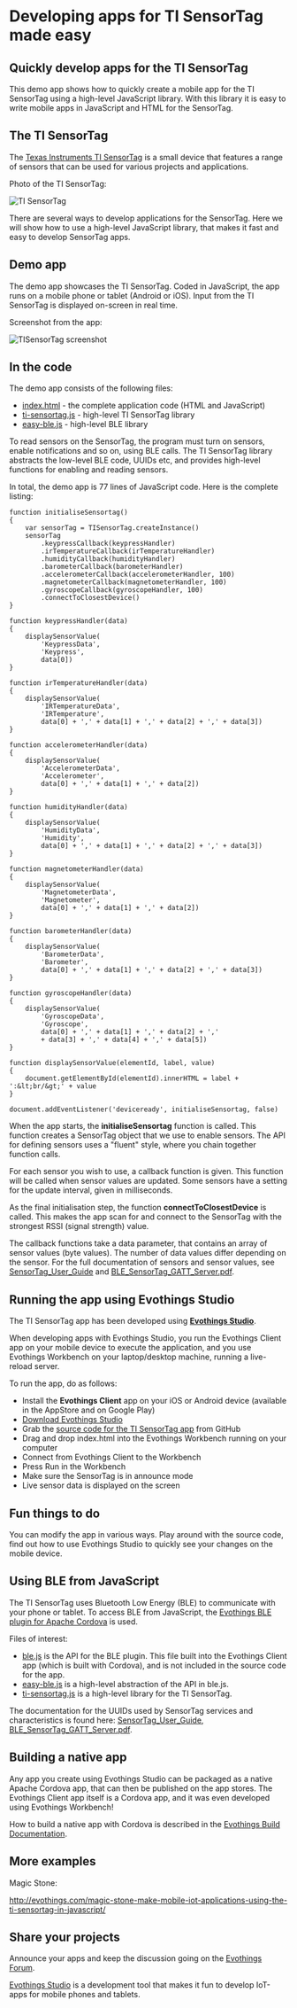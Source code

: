 # Developing apps for TI SensorTag made easy

## Quickly develop apps for the TI SensorTag

This demo app shows how to quickly create a mobile app for the TI SensorTag using a high-level JavaScript library. With this library it is easy to write mobile apps in JavaScript and HTML for the SensorTag.

## The TI SensorTag

The [Texas Instruments TI SensorTag](http://www.ti.com/ww/en/wireless_connectivity/sensortag/) is a small device that features a range of sensors that can be used for various projects and applications.

Photo of the TI SensorTag:

![TI SensorTag](TISensorTag600x400.png)

There are several ways to develop applications for the SensorTag. Here we will show how to use a high-level JavaScript library, that makes it fast and easy to develop SensorTag apps.

## Demo app

The demo app showcases the TI SensorTag. Coded in JavaScript, the app runs on a mobile phone or tablet (Android or iOS). Input from the TI SensorTag is displayed on-screen in real time.

Screenshot from the app:

![TISensorTag screenshot](TISensorTagScreenshot320x480.jpg)

## In the code

The demo app consists of the following files:

* [index.html]() - the complete application code (HTML and JavaScript)
* [ti-sensortag.js]() - high-level TI SensorTag library
* [easy-ble.js]() - high-level BLE library


To read sensors on the SensorTag, the program must turn on sensors, enable notifications and so on, using BLE calls. The  TI SensorTag library abstracts the low-level BLE code, UUIDs etc, and provides high-level functions for enabling and reading sensors.

In total, the demo app is 77 lines of JavaScript code. Here is the complete listing:

    function initialiseSensortag()
    {
        var sensorTag = TISensorTag.createInstance()
        sensorTag
            .keypressCallback(keypressHandler)
            .irTemperatureCallback(irTemperatureHandler)
            .humidityCallback(humidityHandler)
            .barometerCallback(barometerHandler)
            .accelerometerCallback(accelerometerHandler, 100)
            .magnetometerCallback(magnetometerHandler, 100)
            .gyroscopeCallback(gyroscopeHandler, 100)
            .connectToClosestDevice()
    }

    function keypressHandler(data)
    {
        displaySensorValue(
            'KeypressData',
            'Keypress',
            data[0])
    }

    function irTemperatureHandler(data)
    {
        displaySensorValue(
            'IRTemperatureData',
            'IRTemperature',
            data[0] + ',' + data[1] + ',' + data[2] + ',' + data[3])
    }

    function accelerometerHandler(data)
    {
        displaySensorValue(
            'AccelerometerData',
            'Accelerometer',
            data[0] + ',' + data[1] + ',' + data[2])
    }

    function humidityHandler(data)
    {
        displaySensorValue(
            'HumidityData',
            'Humidity',
            data[0] + ',' + data[1] + ',' + data[2] + ',' + data[3])
    }

    function magnetometerHandler(data)
    {
        displaySensorValue(
            'MagnetometerData',
            'Magnetometer',
            data[0] + ',' + data[1] + ',' + data[2])
    }

    function barometerHandler(data)
    {
        displaySensorValue(
            'BarometerData',
            'Barometer',
            data[0] + ',' + data[1] + ',' + data[2] + ',' + data[3])
    }

    function gyroscopeHandler(data)
    {
        displaySensorValue(
            'GyroscopeData',
            'Gyroscope',
            data[0] + ',' + data[1] + ',' + data[2] + ','
            + data[3] + ',' + data[4] + ',' + data[5])
    }

    function displaySensorValue(elementId, label, value)
    {
        document.getElementById(elementId).innerHTML = label + ':&lt;br/&gt;' + value
    }

    document.addEventListener('deviceready', initialiseSensortag, false)

When the app starts, the **initialiseSensortag** function is called. This function creates a SensorTag object that we use to enable sensors. The API for defining sensors uses a "fluent" style, where you chain together function calls.

For each sensor you wish to use, a callback function is given. This function will be called when sensor values are updated. Some sensors have a setting for the update interval, given in milliseconds.

As the final initialisation step, the function **connectToClosestDevice** is called. This makes the app scan for and connect to the SensorTag with the strongest RSSI (signal strength) value.

The callback functions take a data parameter, that contains an array of sensor values (byte values). The number of data values differ depending on the sensor. For the full documentation of sensors and sensor values, see  [SensorTag_User_Guide](http://processors.wiki.ti.com/index.php/SensorTag_User_Guide) and
[BLE_SensorTag_GATT_Server.pdf](http://processors.wiki.ti.com/index.php/File:BLE_SensorTag_GATT_Server.pdf).


## Running the app using Evothings Studio

The TI SensorTag app has been developed using [**Evothings Studio**](http://evothings.com/download).

When developing apps with Evothings Studio, you run the Evothings Client app on your mobile device to execute the application, and you use Evothings Workbench on your laptop/desktop machine, running a live-reload server.

To run the app, do as follows:

* Install the **Evothings Client** app on your iOS or Android device (available in the AppStore and on Google Play)
* [Download Evothings Studio](http://evothings.com/download)
* Grab the [source code for the TI SensorTag app](https://github.com/divineprog/evo-demos/tree/master/Demos2014/TISensorTag) from GitHub
* Drag and drop index.html into the Evothings Workbench running on your computer
* Connect from Evothings Client to the Workbench
* Press Run in the Workbench
* Make sure the SensorTag is in announce mode
* Live sensor data is displayed on the screen

## Fun things to do

You can modify the app in various ways. Play around with the source code, find out how to use Evothings Studio to quickly see your changes on the mobile device.

## Using BLE from JavaScript

The TI SensorTag uses Bluetooth Low Energy (BLE) to communicate with your phone or tablet. To access BLE from JavaScript, the [Evothings BLE plugin for Apache Cordova](https://github.com/evothings/cordova-ble) is used.

Files of interest:

* [ble.js](https://github.com/evothings/cordova-ble/blob/master/ble.js) is the API for the BLE plugin. This file built into the Evothings Client app (which is built with Cordova), and is not included in the source code for the app.
* [easy-ble.js](https://github.com/divineprog/evo-demos/blob/master/Demos2014/TISensorTag/easy-ble.js) is a high-level abstraction of the API in ble.js.
* [ti-sensortag.js](https://github.com/divineprog/evo-demos/blob/master/Demos2014/TISensorTag/ti-sensortag.js) is a high-level library for the TI SensorTag.

The documentation for the UUIDs used by SensorTag services and characteristics is found here: [SensorTag_User_Guide](http://processors.wiki.ti.com/index.php/SensorTag_User_Guide),
[BLE_SensorTag_GATT_Server.pdf](http://processors.wiki.ti.com/index.php/File:BLE_SensorTag_GATT_Server.pdf).

## Building a native app

Any app you create using Evothings Studio can be packaged as a native Apache Cordova app, that can then be published on the app stores. The Evothings Client app itself is a Cordova app, and it was even developed using Evothings Workbench!

How to build a native app with Cordova is described in the [Evothings Build Documentation](http://evomedia.evothings.com/doc/app-build.html).

## More examples

Magic Stone:

http://evothings.com/magic-stone-make-mobile-iot-applications-using-the-ti-sensortag-in-javascript/

## Share your projects

Announce your apps and keep the discussion going on the [Evothings Forum](http://forum.evothings.com/).

[Evothings Studio](http://evothings.com/) is a development tool that makes it fun to develop IoT-apps for mobile phones and tablets.
